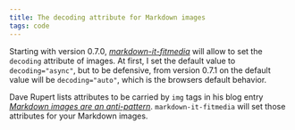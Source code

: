 ```yaml
---
title: The decoding attribute for Markdown images
tags: code
---
```

Starting with version 0.7.0, [<cite>markdown-it-fitmedia</cite>](https://www.npmjs.com/package/markdown-it-fitmedia) will allow to set the `decoding` attribute of images. At first, I set the default value to `decoding="async"`, but to be defensive, from version 0.7.1 on the default value will be `decoding="auto"`, which is the browsers default behavior.

Dave Rupert lists attributes to be carried by `img` tags in his blog entry [<cite>Markdown images are an anti-pattern</cite>](https://daverupert.com/2023/05/markdown-images-anti-pattern/). `markdown-it-fitmedia` will set those attributes for your Markdown images.
